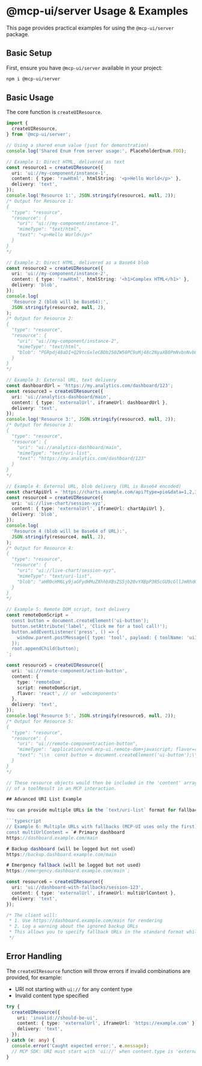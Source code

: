 # @mcp-ui/server Usage & Examples

This page provides practical examples for using the `@mcp-ui/server` package.

## Basic Setup

First, ensure you have `@mcp-ui/server` available in your project:

```bash
npm i @mcp-ui/server
```

## Basic Usage

The core function is `createUIResource`.

```typescript
import {
  createUIResource,
} from '@mcp-ui/server';

// Using a shared enum value (just for demonstration)
console.log('Shared Enum from server usage:', PlaceholderEnum.FOO);

// Example 1: Direct HTML, delivered as text
const resource1 = createUIResource({
  uri: 'ui://my-component/instance-1',
  content: { type: 'rawHtml', htmlString: '<p>Hello World</p>' },
  delivery: 'text',
});
console.log('Resource 1:', JSON.stringify(resource1, null, 2));
/* Output for Resource 1:
{
  "type": "resource",
  "resource": {
    "uri": "ui://my-component/instance-1",
    "mimeType": "text/html",
    "text": "<p>Hello World</p>"
  }
}
*/

// Example 2: Direct HTML, delivered as a Base64 blob
const resource2 = createUIResource({
  uri: 'ui://my-component/instance-2',
  content: { type: 'rawHtml', htmlString: '<h1>Complex HTML</h1>' },
  delivery: 'blob',
});
console.log(
  'Resource 2 (blob will be Base64):',
  JSON.stringify(resource2, null, 2),
);
/* Output for Resource 2:
{
  "type": "resource",
  "resource": {
    "uri": "ui://my-component/instance-2",
    "mimeType": "text/html",
    "blob": "PGRpdj48aDI+Q29tcGxleCBDb250ZW50PC9oMj48c2NyaXB0PmNvbnNvbGUubG9nKFwiTG9hZGVkIVwiKTwvc2NyaXB0PjwvZGl2Pg=="
  }
}
*/

// Example 3: External URL, text delivery
const dashboardUrl = 'https://my.analytics.com/dashboard/123';
const resource3 = createUIResource({
  uri: 'ui://analytics-dashboard/main',
  content: { type: 'externalUrl', iframeUrl: dashboardUrl },
  delivery: 'text',
});
console.log('Resource 3:', JSON.stringify(resource3, null, 2));
/* Output for Resource 3:
{
  "type": "resource",
  "resource": {
    "uri": "ui://analytics-dashboard/main",
    "mimeType": "text/uri-list",
    "text": "https://my.analytics.com/dashboard/123"
  }
}
*/

// Example 4: External URL, blob delivery (URL is Base64 encoded)
const chartApiUrl = 'https://charts.example.com/api?type=pie&data=1,2,3';
const resource4 = createUIResource({
  uri: 'ui://live-chart/session-xyz',
  content: { type: 'externalUrl', iframeUrl: chartApiUrl },
  delivery: 'blob',
});
console.log(
  'Resource 4 (blob will be Base64 of URL):',
  JSON.stringify(resource4, null, 2),
);
/* Output for Resource 4:
{
  "type": "resource",
  "resource": {
    "uri": "ui://live-chart/session-xyz",
    "mimeType": "text/uri-list",
    "blob": "aHR0cHM6Ly9jaGFydHMuZXhhbXBsZS5jb20vYXBpP3R5cGU9cGllJmRhdGE9MSwyLDM="
  }
}
*/

// Example 5: Remote DOM script, text delivery
const remoteDomScript = `
  const button = document.createElement('ui-button');
  button.setAttribute('label', 'Click me for a tool call!');
  button.addEventListener('press', () => {
    window.parent.postMessage({ type: 'tool', payload: { toolName: 'uiInteraction', params: { action: 'button-click', from: 'remote-dom' } } }, '*');
  });
  root.appendChild(button);
`;

const resource5 = createUIResource({
  uri: 'ui://remote-component/action-button',
  content: {
    type: 'remoteDom',
    script: remoteDomScript,
    flavor: 'react', // or 'webcomponents'
  },
  delivery: 'text',
});
console.log('Resource 5:', JSON.stringify(resource5, null, 2));
/* Output for Resource 5:
{
  "type": "resource",
  "resource": {
    "uri": "ui://remote-component/action-button",
    "mimeType": "application/vnd.mcp-ui.remote-dom+javascript; flavor=react",
    "text": "\\n  const button = document.createElement('ui-button');\\n  button.setAttribute('label', 'Click me for a tool call!');\\n  button.addEventListener('press', () => {\\n    window.parent.postMessage({ type: 'tool', payload: { toolName: 'uiInteraction', params: { action: 'button-click', from: 'remote-dom' } } }, '*');\\n  });\\n  root.appendChild(button);\\n"
  }
}
*/

// These resource objects would then be included in the 'content' array
// of a toolResult in an MCP interaction.

## Advanced URI List Example

You can provide multiple URLs in the `text/uri-list` format for fallback purposes. However, **MCP-UI requires a single URL** and will only use the first valid URL found:

```typescript
// Example 6: Multiple URLs with fallbacks (MCP-UI uses only the first)
const multiUrlContent = `# Primary dashboard
https://dashboard.example.com/main

# Backup dashboard (will be logged but not used)
https://backup.dashboard.example.com/main

# Emergency fallback (will be logged but not used)  
https://emergency.dashboard.example.com/main`;

const resource6 = createUIResource({
  uri: 'ui://dashboard-with-fallbacks/session-123',
  content: { type: 'externalUrl', iframeUrl: multiUrlContent },
  delivery: 'text',
});

/* The client will:
 * 1. Use https://dashboard.example.com/main for rendering
 * 2. Log a warning about the ignored backup URLs
 * This allows you to specify fallback URLs in the standard format while MCP-UI focuses on the primary URL
 */
```

## Error Handling

The `createUIResource` function will throw errors if invalid combinations are provided, for example:

- URI not starting with `ui://` for any content type
- Invalid content type specified

```typescript
try {
  createUIResource({
    uri: 'invalid://should-be-ui',
    content: { type: 'externalUrl', iframeUrl: 'https://example.com' },
    delivery: 'text',
  });
} catch (e: any) {
  console.error('Caught expected error:', e.message);
  // MCP SDK: URI must start with 'ui://' when content.type is 'externalUrl'.
}
```